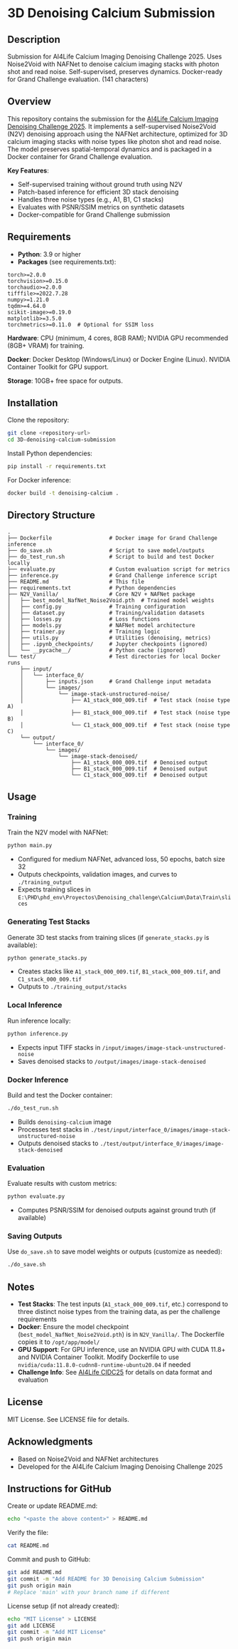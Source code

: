 # 3D Denoising Calcium Submission

## Description

Submission for AI4Life Calcium Imaging Denoising Challenge 2025. Uses Noise2Void with NAFNet to denoise calcium imaging stacks with photon shot and read noise. Self-supervised, preserves dynamics. Docker-ready for Grand Challenge evaluation. (141 characters)

## Overview

This repository contains the submission for the [AI4Life Calcium Imaging Denoising Challenge 2025](https://ai4life-cidc25.grand-challenge.org/). It implements a self-supervised Noise2Void (N2V) denoising approach using the NAFNet architecture, optimized for 3D calcium imaging stacks with noise types like photon shot and read noise. The model preserves spatial-temporal dynamics and is packaged in a Docker container for Grand Challenge evaluation.

**Key Features**:
- Self-supervised training without ground truth using N2V
- Patch-based inference for efficient 3D stack denoising
- Handles three noise types (e.g., A1, B1, C1 stacks)
- Evaluates with PSNR/SSIM metrics on synthetic datasets
- Docker-compatible for Grand Challenge submission

## Requirements

- **Python**: 3.9 or higher
- **Packages** (see requirements.txt):

```text
torch>=2.0.0
torchvision>=0.15.0
torchaudio>=2.0.0
tifffile>=2022.7.28
numpy>=1.21.0
tqdm>=4.64.0
scikit-image>=0.19.0
matplotlib>=3.5.0
torchmetrics>=0.11.0  # Optional for SSIM loss
```

**Hardware**: CPU (minimum, 4 cores, 8GB RAM); NVIDIA GPU recommended (8GB+ VRAM) for training.

**Docker**: Docker Desktop (Windows/Linux) or Docker Engine (Linux). NVIDIA Container Toolkit for GPU support.

**Storage**: 10GB+ free space for outputs.

## Installation

Clone the repository:

```bash
git clone <repository-url>
cd 3D-denoising-calcium-submission
```

Install Python dependencies:

```bash
pip install -r requirements.txt
```

For Docker inference:

```bash
docker build -t denoising-calcium .
```

## Directory Structure

```
.
├── Dockerfile                  # Docker image for Grand Challenge inference
├── do_save.sh                  # Script to save model/outputs
├── do_test_run.sh              # Script to build and test Docker locally
├── evaluate.py                 # Custom evaluation script for metrics
├── inference.py                # Grand Challenge inference script
├── README.md                   # This file
├── requirements.txt            # Python dependencies
├── N2V_Vanilla/                # Core N2V + NAFNet package
│   ├── best_model_NafNet_Noise2Void.pth  # Trained model weights
│   ├── config.py               # Training configuration
│   ├── dataset.py              # Training/validation datasets
│   ├── losses.py               # Loss functions
│   ├── models.py               # NAFNet model architecture
│   ├── trainer.py              # Training logic
│   ├── utils.py                # Utilities (denoising, metrics)
│   ├── .ipynb_checkpoints/     # Jupyter checkpoints (ignored)
│   └── __pycache__/            # Python cache (ignored)
└── test/                       # Test directories for local Docker runs
    ├── input/
    │   └── interface_0/
    │       ├── inputs.json     # Grand Challenge input metadata
    │       └── images/
    │           └── image-stack-unstructured-noise/
    │               ├── A1_stack_000_009.tif  # Test stack (noise type A)
    │               ├── B1_stack_000_009.tif  # Test stack (noise type B)
    │               └── C1_stack_000_009.tif  # Test stack (noise type C)
    └── output/
        └── interface_0/
            └── images/
                └── image-stack-denoised/
                    ├── A1_stack_000_009.tif  # Denoised output
                    ├── B1_stack_000_009.tif  # Denoised output
                    └── C1_stack_000_009.tif  # Denoised output
```

## Usage

### Training

Train the N2V model with NAFNet:

```bash
python main.py
```

- Configured for medium NAFNet, advanced loss, 50 epochs, batch size 32
- Outputs checkpoints, validation images, and curves to `./training_output`
- Expects training slices in `E:\PHD\phd_env\Proyectos\Denoising_challenge\Calcium\Data\Train\slices`

### Generating Test Stacks

Generate 3D test stacks from training slices (if `generate_stacks.py` is available):

```bash
python generate_stacks.py
```

- Creates stacks like `A1_stack_000_009.tif`, `B1_stack_000_009.tif`, and `C1_stack_000_009.tif`
- Outputs to `./training_output/stacks`

### Local Inference

Run inference locally:

```bash
python inference.py
```

- Expects input TIFF stacks in `/input/images/image-stack-unstructured-noise`
- Saves denoised stacks to `/output/images/image-stack-denoised`

### Docker Inference

Build and test the Docker container:

```bash
./do_test_run.sh
```

- Builds `denoising-calcium` image
- Processes test stacks in `./test/input/interface_0/images/image-stack-unstructured-noise`
- Outputs denoised stacks to `./test/output/interface_0/images/image-stack-denoised`

### Evaluation

Evaluate results with custom metrics:

```bash
python evaluate.py
```

- Computes PSNR/SSIM for denoised outputs against ground truth (if available)

### Saving Outputs

Use `do_save.sh` to save model weights or outputs (customize as needed):

```bash
./do_save.sh
```

## Notes

- **Test Stacks**: The test inputs (`A1_stack_000_009.tif`, etc.) correspond to three distinct noise types from the training data, as per the challenge requirements
- **Docker**: Ensure the model checkpoint (`best_model_NafNet_Noise2Void.pth`) is in `N2V_Vanilla/`. The Dockerfile copies it to `/opt/app/model/`
- **GPU Support**: For GPU inference, use an NVIDIA GPU with CUDA 11.8+ and NVIDIA Container Toolkit. Modify Dockerfile to use `nvidia/cuda:11.8.0-cudnn8-runtime-ubuntu20.04` if needed
- **Challenge Info**: See [AI4Life CIDC25](https://ai4life-cidc25.grand-challenge.org/) for details on data format and evaluation

## License

MIT License. See LICENSE file for details.

## Acknowledgments

- Based on Noise2Void and NAFNet architectures
- Developed for the AI4Life Calcium Imaging Denoising Challenge 2025

## Instructions for GitHub

Create or update README.md:

```bash
echo "<paste the above content>" > README.md
```

Verify the file:

```bash
cat README.md
```

Commit and push to GitHub:

```bash
git add README.md
git commit -m "Add README for 3D Denoising Calcium Submission"
git push origin main
# Replace 'main' with your branch name if different
```

License setup (if not already created):

```bash
echo "MIT License" > LICENSE
git add LICENSE
git commit -m "Add MIT License"
git push origin main
```
